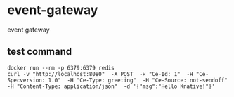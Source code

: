 # event-gateway
event gateway

## test command
```shell
docker run --rm -p 6379:6379 redis
curl -v "http://localhost:8080"  -X POST  -H "Ce-Id: 1"  -H "Ce-Specversion: 1.0"  -H "Ce-Type: greeting"  -H "Ce-Source: not-sendoff"  -H "Content-Type: application/json"  -d '{"msg":"Hello Knative!"}'

```